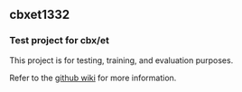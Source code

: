 ## cbxet1332

### Test project for cbx/et

This project is for testing, training, and evaluation purposes.  

Refer to the [github wiki](https://github.com/cbxet1332/cbxet1332/wiki) for more information.

